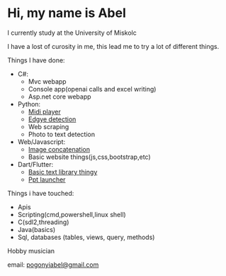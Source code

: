 # Hi, my name is Abel
I currently study at the University of Miskolc

I have a lost of curosity in me, this lead me to try a lot of different things.

Things I have done:
  - C#:
      * Mvc webapp
      * Console app(openai calls and excel writing)
      * Asp.net core webapp
  - Python:
      * [Midi player](https://github.com/PogiAbel/CHORD2.0)
      * [Edgye detection](https://github.com/PogiAbel/Algoritmus/tree/main/feleves_feladat/python)
      * Web scraping
      * Photo to text detection
  - Web/Javascript:
      * [Image concatenation](https://github.com/PogiAbel/miui_wallpaper_gen)
      * Basic website things(js,css,bootstrap,etc)
  - Dart/Flutter:
      * [Basic text library thingy](https://github.com/PogiAbel/pasaret_predikaciok)
      * [Ppt launcher](https://github.com/PogiAbel/ppt_show)
   
Things i have touched:
  - Apis
  - Scripting(cmd,powershell,linux shell)
  - C(sdl2,threading)
  - Java(basics)
  - Sql, databases (tables, views, query, methods)

Hobby musician

email: <pogonyiabel@gmail.com>
